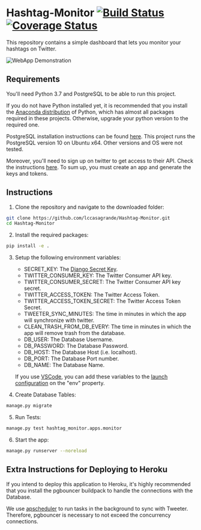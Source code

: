 # Hashtag-Monitor [![Build Status](https://travis-ci.com/lccasagrande/Hashtag-Monitor.svg?branch=master)](https://travis-ci.com/lccasagrande/Hashtag-Monitor) [![Coverage Status](https://coveralls.io/repos/github/lccasagrande/Hashtag-Monitor/badge.svg?branch=master&kill_cache=1)](https://coveralls.io/github/lccasagrande/Hashtag-Monitor?branch=master&kill_cache=1)

This repository contains a simple dashboard that lets you monitor your hashtags on Twitter.

![WebApp Demonstration](hashtag_monitor/apps/monitor/docs/demonstration.gif)

## Requirements

You'll need Python 3.7 and PostgreSQL to be able to run this project.

If you do not have Python installed yet, it is recommended that you install the [Anaconda distribution](https://www.anaconda.com/distribution/) of Python, which has almost all packages required in these projects. Otherwise, upgrade your python version to the required one.

PostgreSQL installation instructions can be found [here](https://www.postgresql.org/download/). This project runs the PostgreSQL version 10 on Ubuntu x64. Other versions and OS were not tested.

Moreover, you'll need to sign up on twitter to get access to their API. Check the instructions [here](https://developer.twitter.com/). To sum up, you must create an app and generate the keys and tokens.

## Instructions

1. Clone the repository and navigate to the downloaded folder:

```bash
git clone https://github.com/lccasagrande/Hashtag-Monitor.git
cd Hashtag-Monitor
```

2. Install the required packages:

```bash
pip install -e .
```

3. Setup the following environment variables:
    - SECRET_KEY: The [Django Secret Key](https://docs.djangoproject.com/en/dev/ref/settings/#secret-key).
    - TWITTER_CONSUMER_KEY: The Twitter Consumer API key.
    - TWITTER_CONSUMER_SECRET: The Twitter Consumer API key secret.
    - TWITTER_ACCESS_TOKEN: The Twitter Access Token.
    - TWITTER_ACCESS_TOKEN_SECRET: The Twitter Access Token Secret.
    - TWEETER_SYNC_MINUTES: The time in minutes in which the app will synchronize with twitter.
    - CLEAN_TRASH_FROM_DB_EVERY: The time in minutes in which the app will remove trash from the database.
    - DB_USER: The Database Username.
    - DB_PASSWORD: The Database Password.
    - DB_HOST: The Database Host (i.e. localhost).
    - DB_PORT: The Database Port number.
    - DB_NAME: The Database Name.

    If you use [VSCode](https://code.visualstudio.com/), you can add these variables to the [launch configuration](https://code.visualstudio.com/docs/editor/debugging#_launch-configurations) on the "env" property.

4. Create Database Tables:

```bash
manage.py migrate
```

5. Run Tests:

```bash
manage.py test hashtag_monitor.apps.monitor
```

6. Start the app:

```bash
manage.py runserver --noreload
```

## Extra Instructions for Deploying to Heroku
If you intend to deploy this application to Heroku, it's highly recommended that you install the pgbouncer buildpack to handle the connections with the Database.

We use [apscheduler](https://apscheduler.readthedocs.io/en/latest/) to run tasks in the background to sync with Tweeter. Therefore, pgbouncer is necessary to not exceed the concurrency connections.
